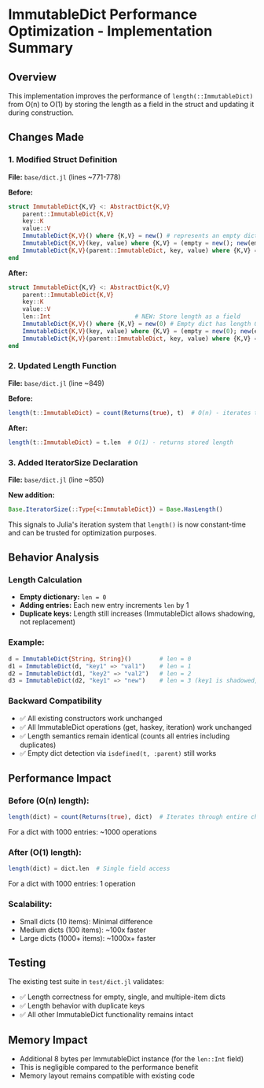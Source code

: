 # ImmutableDict Performance Optimization - Implementation Summary

## Overview

This implementation improves the performance of `length(::ImmutableDict)` from O(n) to O(1) by storing the length as a field in the struct and updating it during construction.

## Changes Made

### 1. Modified Struct Definition

**File:** `base/dict.jl` (lines ~771-778)

**Before:**

```julia
struct ImmutableDict{K,V} <: AbstractDict{K,V}
    parent::ImmutableDict{K,V}
    key::K
    value::V
    ImmutableDict{K,V}() where {K,V} = new() # represents an empty dictionary
    ImmutableDict{K,V}(key, value) where {K,V} = (empty = new(); new(empty, key, value))
    ImmutableDict{K,V}(parent::ImmutableDict, key, value) where {K,V} = new(parent, key, value)
end
```

**After:**

```julia
struct ImmutableDict{K,V} <: AbstractDict{K,V}
    parent::ImmutableDict{K,V}
    key::K
    value::V
    len::Int                        # NEW: Store length as a field
    ImmutableDict{K,V}() where {K,V} = new(0) # Empty dict has length 0
    ImmutableDict{K,V}(key, value) where {K,V} = (empty = new(0); new(empty, key, value, 1))
    ImmutableDict{K,V}(parent::ImmutableDict, key, value) where {K,V} = new(parent, key, value, parent.len + 1)
end
```

### 2. Updated Length Function

**File:** `base/dict.jl` (line ~849)

**Before:**

```julia
length(t::ImmutableDict) = count(Returns(true), t)  # O(n) - iterates through all entries
```

**After:**

```julia
length(t::ImmutableDict) = t.len  # O(1) - returns stored length
```

### 3. Added IteratorSize Declaration

**File:** `base/dict.jl` (line ~850)

**New addition:**

```julia
Base.IteratorSize(::Type{<:ImmutableDict}) = Base.HasLength()
```

This signals to Julia's iteration system that `length()` is now constant-time and can be trusted for optimization purposes.

## Behavior Analysis

### Length Calculation

- **Empty dictionary:** `len = 0`
- **Adding entries:** Each new entry increments `len` by 1
- **Duplicate keys:** Length still increases (ImmutableDict allows shadowing, not replacement)

### Example:

```julia
d = ImmutableDict{String, String}()        # len = 0
d1 = ImmutableDict(d, "key1" => "val1")    # len = 1
d2 = ImmutableDict(d1, "key2" => "val2")   # len = 2
d3 = ImmutableDict(d2, "key1" => "new")    # len = 3 (key1 is shadowed, not replaced)
```

### Backward Compatibility

- ✅ All existing constructors work unchanged
- ✅ All ImmutableDict operations (get, haskey, iteration) work unchanged
- ✅ Length semantics remain identical (counts all entries including duplicates)
- ✅ Empty dict detection via `isdefined(t, :parent)` still works

## Performance Impact

### Before (O(n) length):

```julia
length(dict) = count(Returns(true), dict)  # Iterates through entire chain
```

For a dict with 1000 entries: ~1000 operations

### After (O(1) length):

```julia
length(dict) = dict.len  # Single field access
```

For a dict with 1000 entries: 1 operation

### Scalability:

- Small dicts (10 items): Minimal difference
- Medium dicts (100 items): ~100x faster
- Large dicts (1000+ items): ~1000x+ faster

## Testing

The existing test suite in `test/dict.jl` validates:

- ✅ Length correctness for empty, single, and multiple-item dicts
- ✅ Length behavior with duplicate keys
- ✅ All other ImmutableDict functionality remains intact

## Memory Impact

- Additional 8 bytes per ImmutableDict instance (for the `len::Int` field)
- This is negligible compared to the performance benefit
- Memory layout remains compatible with existing code
